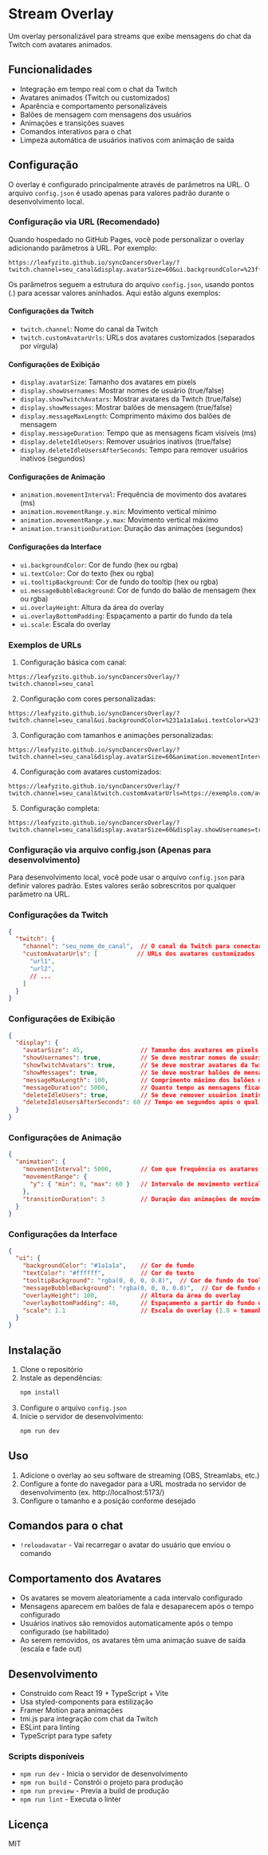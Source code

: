 # Stream Overlay

Um overlay personalizável para streams que exibe mensagens do chat da Twitch com avatares animados.

## Funcionalidades

- Integração em tempo real com o chat da Twitch
- Avatares animados (Twitch ou customizados)
- Aparência e comportamento personalizáveis
- Balões de mensagem com mensagens dos usuários
- Animações e transições suaves
- Comandos interativos para o chat
- Limpeza automática de usuários inativos com animação de saída

## Configuração

O overlay é configurado principalmente através de parâmetros na URL. O arquivo `config.json` é usado apenas para valores padrão durante o desenvolvimento local.

### Configuração via URL (Recomendado)

Quando hospedado no GitHub Pages, você pode personalizar o overlay adicionando parâmetros à URL. Por exemplo:

```
https://leafyzito.github.io/syncDancersOverlay/?twitch.channel=seu_canal&display.avatarSize=60&ui.backgroundColor=%23ff0000
```

Os parâmetros seguem a estrutura do arquivo `config.json`, usando pontos (.) para acessar valores aninhados. Aqui estão alguns exemplos:

#### Configurações da Twitch
- `twitch.channel`: Nome do canal da Twitch
- `twitch.customAvatarUrls`: URLs dos avatares customizados (separados por vírgula)

#### Configurações de Exibição
- `display.avatarSize`: Tamanho dos avatares em pixels
- `display.showUsernames`: Mostrar nomes de usuário (true/false)
- `display.showTwitchAvatars`: Mostrar avatares da Twitch (true/false)
- `display.showMessages`: Mostrar balões de mensagem (true/false)
- `display.messageMaxLength`: Comprimento máximo dos balões de mensagem
- `display.messageDuration`: Tempo que as mensagens ficam visíveis (ms)
- `display.deleteIdleUsers`: Remover usuários inativos (true/false)
- `display.deleteIdleUsersAfterSeconds`: Tempo para remover usuários inativos (segundos)

#### Configurações de Animação
- `animation.movementInterval`: Frequência de movimento dos avatares (ms)
- `animation.movementRange.y.min`: Movimento vertical mínimo
- `animation.movementRange.y.max`: Movimento vertical máximo
- `animation.transitionDuration`: Duração das animações (segundos)

#### Configurações da Interface
- `ui.backgroundColor`: Cor de fundo (hex ou rgba)
- `ui.textColor`: Cor do texto (hex ou rgba)
- `ui.tooltipBackground`: Cor de fundo do tooltip (hex ou rgba)
- `ui.messageBubbleBackground`: Cor de fundo do balão de mensagem (hex ou rgba)
- `ui.overlayHeight`: Altura da área do overlay
- `ui.overlayBottomPadding`: Espaçamento a partir do fundo da tela
- `ui.scale`: Escala do overlay

### Exemplos de URLs

1. Configuração básica com canal:
```
https://leafyzito.github.io/syncDancersOverlay/?twitch.channel=seu_canal
```

2. Configuração com cores personalizadas:
```
https://leafyzito.github.io/syncDancersOverlay/?twitch.channel=seu_canal&ui.backgroundColor=%231a1a1a&ui.textColor=%23ffffff
```

3. Configuração com tamanhos e animações personalizadas:
```
https://leafyzito.github.io/syncDancersOverlay/?twitch.channel=seu_canal&display.avatarSize=60&animation.movementInterval=5000&animation.movementRange.y.min=0&animation.movementRange.y.max=100
```

4. Configuração com avatares customizados:
```
https://leafyzito.github.io/syncDancersOverlay/?twitch.channel=seu_canal&twitch.customAvatarUrls=https://exemplo.com/avatar1.gif,https://exemplo.com/avatar2.gif
```

5. Configuração completa:
```
https://leafyzito.github.io/syncDancersOverlay/?twitch.channel=seu_canal&display.avatarSize=60&display.showUsernames=true&display.showMessages=true&display.messageDuration=5000&animation.movementInterval=10000&animation.transitionDuration=3&ui.backgroundColor=%231a1a1a&ui.textColor=%23ffffff&ui.scale=1.1
```

### Configuração via arquivo config.json (Apenas para desenvolvimento)

Para desenvolvimento local, você pode usar o arquivo `config.json` para definir valores padrão. Estes valores serão sobrescritos por qualquer parâmetro na URL.

### Configurações da Twitch
```json
{
  "twitch": {
    "channel": "seu_nome_de_canal",  // O canal da Twitch para conectar
    "customAvatarUrls": [           // URLs dos avatares customizados
      "url1",
      "url2",
      // ...
    ]
  }
}
```

### Configurações de Exibição
```json
{
  "display": {
    "avatarSize": 45,                // Tamanho dos avatares em pixels
    "showUsernames": true,           // Se deve mostrar nomes de usuário abaixo dos avatares
    "showTwitchAvatars": true,       // Se deve mostrar avatares da Twitch
    "showMessages": true,            // Se deve mostrar balões de mensagem
    "messageMaxLength": 100,         // Comprimento máximo dos balões de mensagem
    "messageDuration": 5000,         // Quanto tempo as mensagens ficam visíveis (ms)
    "deleteIdleUsers": true,         // Se deve remover usuários inativos automaticamente
    "deleteIdleUsersAfterSeconds": 60 // Tempo em segundos após o qual usuários inativos são removidos
  }
}
```

### Configurações de Animação
```json
{
  "animation": {
    "movementInterval": 5000,        // Com que frequência os avatares se movem (ms)
    "movementRange": {
      "y": { "min": 0, "max": 60 }   // Intervalo de movimento vertical
    },
    "transitionDuration": 3          // Duração das animações de movimento (segundos)
  }
}
```

### Configurações da Interface
```json
{
  "ui": {
    "backgroundColor": "#1a1a1a",    // Cor de fundo
    "textColor": "#ffffff",          // Cor do texto
    "tooltipBackground": "rgba(0, 0, 0, 0.8)",  // Cor de fundo do tooltip do nome de usuário
    "messageBubbleBackground": "rgba(0, 0, 0, 0.8)",  // Cor de fundo do balão de mensagem
    "overlayHeight": 100,            // Altura da área do overlay
    "overlayBottomPadding": 40,      // Espaçamento a partir do fundo da tela
    "scale": 1.1                     // Escala do overlay (1.0 = tamanho normal, 1.5 = 50% maior, 0.5 = 50% menor)
  }
}
```

## Instalação

1. Clone o repositório
2. Instale as dependências:
   ```bash
   npm install
   ```
3. Configure o arquivo `config.json`
4. Inicie o servidor de desenvolvimento:
   ```bash
   npm run dev
   ```

## Uso

1. Adicione o overlay ao seu software de streaming (OBS, Streamlabs, etc.)
2. Configure a fonte do navegador para a URL mostrada no servidor de desenvolvimento (ex. http://localhost:5173/)
3. Configure o tamanho e a posição conforme desejado

## Comandos para o chat

- `!reloadavatar` - Vai recarregar o avatar do usuário que enviou o comando

## Comportamento dos Avatares

- Os avatares se movem aleatoriamente a cada intervalo configurado
- Mensagens aparecem em balões de fala e desaparecem após o tempo configurado
- Usuários inativos são removidos automaticamente após o tempo configurado (se habilitado)
- Ao serem removidos, os avatares têm uma animação suave de saída (escala e fade out)

## Desenvolvimento

- Construído com React 19 + TypeScript + Vite
- Usa styled-components para estilização
- Framer Motion para animações
- tmi.js para integração com chat da Twitch
- ESLint para linting
- TypeScript para type safety

### Scripts disponíveis

- `npm run dev` - Inicia o servidor de desenvolvimento
- `npm run build` - Constrói o projeto para produção
- `npm run preview` - Previa a build de produção
- `npm run lint` - Executa o linter

## Licença

MIT
